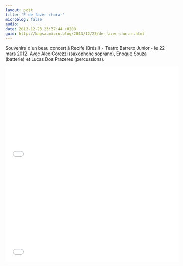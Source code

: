```yaml
---
layout: post
title: "É de fazer chorar"
microblog: false
audio: 
date: 2013-12-23 23:37:44 +0200
guid: http://kapsa.micro.blog/2013/12/23/de-fazer-chorar.html
---
```

Souvenirs d'un beau concert à Recife (Brésil) - Teatro Barreto Junior - le 22 mars 2012. Avec Alex Corezzi (saxophone soprano), Enoque Souza (batterie) et Lucas Dos Prazeres (percussions).

<iframe src="//www.youtube.com/embed/Oe4t0i96Fr0?rel=0&amp;showinfo=0" width="545" height="307" frameborder="0" allowfullscreen="allowfullscreen"></iframe>

<iframe src="//www.youtube.com/embed/ASgHrpg8IiE?rel=0&amp;showinfo=0" width="545" height="307" frameborder="0" allowfullscreen="allowfullscreen"></iframe>
